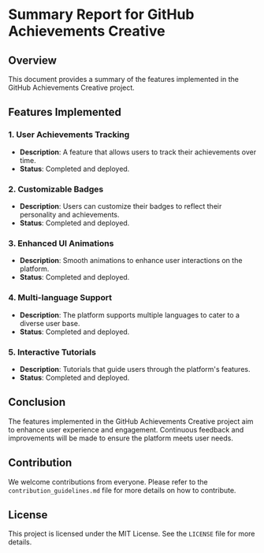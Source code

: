 # Summary Report for GitHub Achievements Creative

## Overview
This document provides a summary of the features implemented in the GitHub Achievements Creative project.

## Features Implemented

### 1. User Achievements Tracking
- **Description**: A feature that allows users to track their achievements over time.
- **Status**: Completed and deployed.

### 2. Customizable Badges
- **Description**: Users can customize their badges to reflect their personality and achievements.
- **Status**: Completed and deployed.

### 3. Enhanced UI Animations
- **Description**: Smooth animations to enhance user interactions on the platform.
- **Status**: Completed and deployed.

### 4. Multi-language Support
- **Description**: The platform supports multiple languages to cater to a diverse user base.
- **Status**: Completed and deployed.

### 5. Interactive Tutorials
- **Description**: Tutorials that guide users through the platform's features.
- **Status**: Completed and deployed.

## Conclusion
The features implemented in the GitHub Achievements Creative project aim to enhance user experience and engagement. Continuous feedback and improvements will be made to ensure the platform meets user needs.

## Contribution
We welcome contributions from everyone. Please refer to the `contribution_guidelines.md` file for more details on how to contribute.

## License
This project is licensed under the MIT License. See the `LICENSE` file for more details.
